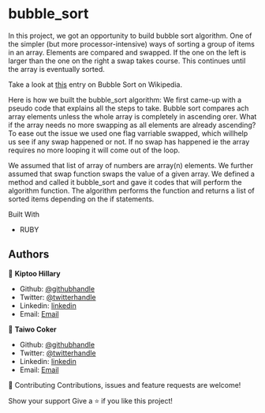 # bubble_sort

In this project, we got an opportunity to build bubble sort algorithm. One of the simpler (but more processor-intensive) ways of sorting a group of items in an array.
Elements are compared and swapped. If the one on the left is larger than the one on the right a swap takes course. This continues until the array is eventually sorted.

Take a look at <a href="http://en.wikipedia.org/wiki/Bubble_sort">this</a> entry on Bubble Sort on Wikipedia.

Here is how we built the bubble_sort algorithm:
We first came-up with a pseudo code that explains all the steps to take. Bubble sort compares ach array elements
unless the whole array is completely in ascending orer.
What if the array needs no more swapping as all elements are already ascending?
To ease out the issue we used one flag varriable swapped, which willhelp us see if any swap happened or not. If no swap has happened ie the array requires no more looping it will come out of the loop.

We assumed that list of array of numbers are array(n) elements. We further assumed that swap function swaps the value of a given array. We defined a method and called it bubble_sort and gave it codes that will perform the algorithm function. The algorithm performs the function and returns a list of sorted items depending on the if statements.

Built With

- RUBY

## Authors

👤 **Kiptoo Hillary**

- Github: [@githubhandle](https://github.com/imhilla)
- Twitter: [@twitterhandle](https://twitter.com/hillarykiptoo_)
- Linkedin: [linkedin]()
- Email: [Email](hillaryodhiambo282@gmail.com)

👤 **Taiwo Coker**

- Github: [@githubhandle]()
- Twitter: [@twitterhandle]()
- Linkedin: [linkedin]()
- Email: [Email]()

🤝 Contributing
Contributions, issues and feature requests are welcome!

Show your support
Give a ⭐️ if you like this project!
